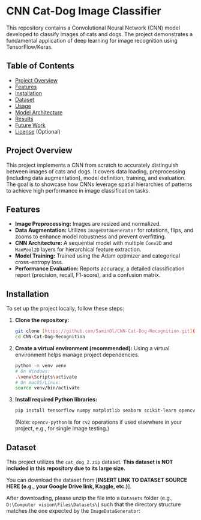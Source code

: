 # CNN Cat-Dog Image Classifier

This repository contains a Convolutional Neural Network (CNN) model developed to classify images of cats and dogs. The project demonstrates a fundamental application of deep learning for image recognition using TensorFlow/Keras.

## Table of Contents

-   [Project Overview](#project-overview)
-   [Features](#features)
-   [Installation](#installation)
-   [Dataset](#dataset)
-   [Usage](#usage)
-   [Model Architecture](#model-architecture)
-   [Results](#results)
-   [Future Work](#future-work)
-   [License](#license) (Optional)

## Project Overview

This project implements a CNN from scratch to accurately distinguish between images of cats and dogs. It covers data loading, preprocessing (including data augmentation), model definition, training, and evaluation. The goal is to showcase how CNNs leverage spatial hierarchies of patterns to achieve high performance in image classification tasks.

## Features

-   **Image Preprocessing:** Images are resized and normalized.
-   **Data Augmentation:** Utilizes `ImageDataGenerator` for rotations, flips, and zooms to enhance model robustness and prevent overfitting.
-   **CNN Architecture:** A sequential model with multiple `Conv2D` and `MaxPool2D` layers for hierarchical feature extraction.
-   **Model Training:** Trained using the Adam optimizer and categorical cross-entropy loss.
-   **Performance Evaluation:** Reports accuracy, a detailed classification report (precision, recall, F1-score), and a confusion matrix.

## Installation

To set up the project locally, follow these steps:

1.  **Clone the repository:**
    ```bash
    git clone [https://github.com/SaminOl/CNN-Cat-Dog-Recognition.git](https://github.com/SaminOl/CNN-Cat-Dog-Recognition.git)
    cd CNN-Cat-Dog-Recognition
    ```

2.  **Create a virtual environment (recommended):**
    Using a virtual environment helps manage project dependencies.
    ```bash
    python -m venv venv
    # On Windows:
    .\venv\Scripts\activate
    # On macOS/Linux:
    source venv/bin/activate
    ```

3.  **Install required Python libraries:**
    ```bash
    pip install tensorflow numpy matplotlib seaborn scikit-learn opencv-python
    ```
    (Note: `opencv-python` is for `cv2` operations if used elsewhere in your project, e.g., for single image testing.)

## Dataset

This project utilizes the `cat_dog_2.zip` dataset. **This dataset is NOT included in this repository due to its large size.**

You can download the dataset from [**INSERT LINK TO DATASET SOURCE HERE (e.g., your Google Drive link, Kaggle, etc.)**].

After downloading, please unzip the file into a `Datasets` folder (e.g., `D:\Computer vision\Files\Datasets\`) such that the directory structure matches the one expected by the `ImageDataGenerator`:
